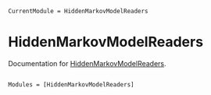 ```@meta
CurrentModule = HiddenMarkovModelReaders
```

# HiddenMarkovModelReaders

Documentation for [HiddenMarkovModelReaders](https://github.com/DanielRivasMD/HiddenMarkovModelReaders).

```@index
```

```@autodocs
Modules = [HiddenMarkovModelReaders]
```

